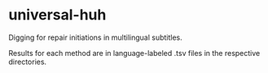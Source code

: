 # universal-huh
Digging for repair initiations in multilingual subtitles.

Results for each method are in language-labeled .tsv files in the respective directories.

